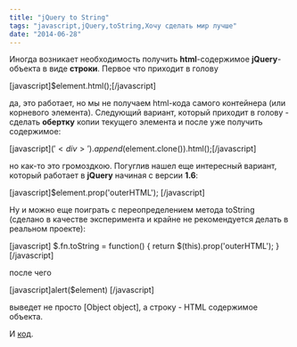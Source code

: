 ```yaml
---
title: "jQuery to String"
tags: "javascript,jQuery,toString,Хочу сделать мир лучше"
date: "2014-06-28"
---
```


Иногда возникает необходимость получить **html**\-содержимое **jQuery**\-объекта в виде **строки**. Первое что приходит в голову

[javascript]$element.html();[/javascript]

да, это работает, но мы не получаем html-кода самого контейнера (или корневого элемента). Следующий вариант, который приходит в голову - сделать **обертку** копии текущего элемента и после уже получить содержимое:

[javascript]$('<div>').append($element.clone()).html();[/javascript]

но как-то это громоздкою. Погуглив нашел еще интересный вариант, который работает в **jQuery** начиная с версии **1.6**:

[javascript]$element.prop('outerHTML'); [/javascript]

Ну и можно еще поиграть с переопределением метода toString (сделано в качестве эксперимента и крайне не рекомендуется делать в реальном проекте):

[javascript] $.fn.toString = function() { return $(this).prop('outerHTML'); } [/javascript]

после чего

[javascript]alert($element) [/javascript]

выведет не просто [Object object], а строку - HTML содержимое объекта.

И [код](https://jsfiddle.net/STEVER/LPPzh/ "jsfiddle").

